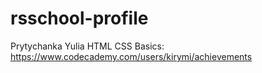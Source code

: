 # rsschool-profile
Prytychanka Yulia
HTML CSS Basics: https://www.codecademy.com/users/kirymi/achievements
